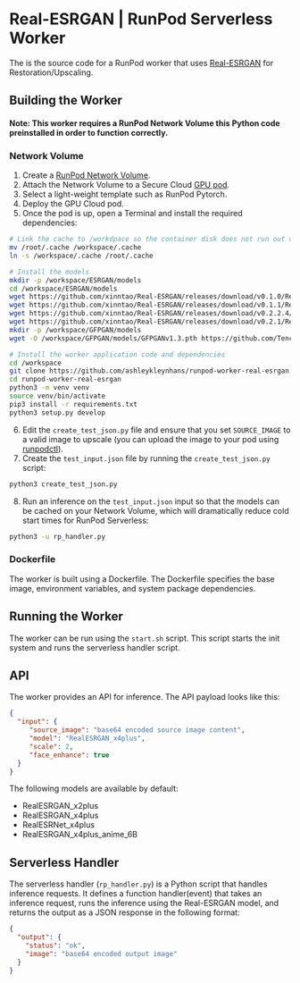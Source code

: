 # Real-ESRGAN | RunPod Serverless Worker

The is the source code for a RunPod worker that uses
[Real-ESRGAN](https://github.com/xinntao/Real-ESRGAN)
for Restoration/Upscaling.

## Building the Worker

#### Note: This worker requires a RunPod Network Volume this Python code preinstalled in order to function correctly.

### Network Volume

1. Create a [RunPod Network Volume](https://www.runpod.io/console/user/storage).
2. Attach the Network Volume to a Secure Cloud [GPU pod](https://www.runpod.io/console/gpu-secure-cloud).
3. Select a light-weight template such as RunPod Pytorch.
4. Deploy the GPU Cloud pod.
5. Once the pod is up, open a Terminal and install the required dependencies:
```bash
# Link the cache to /workdpace so the container disk does not run out of space
mv /root/.cache /workspace/.cache
ln -s /workspace/.cache /root/.cache

# Install the models
mkdir -p /workspace/ESRGAN/models
cd /workspace/ESRGAN/models
wget https://github.com/xinntao/Real-ESRGAN/releases/download/v0.1.0/RealESRGAN_x4plus.pth
wget https://github.com/xinntao/Real-ESRGAN/releases/download/v0.1.1/RealESRNet_x4plus.pth
wget https://github.com/xinntao/Real-ESRGAN/releases/download/v0.2.2.4/RealESRGAN_x4plus_anime_6B.pth
wget https://github.com/xinntao/Real-ESRGAN/releases/download/v0.2.1/RealESRGAN_x2plus.pth
mkdir -p /workspace/GFPGAN/models
wget -O /workspace/GFPGAN/models/GFPGANv1.3.pth https://github.com/TencentARC/GFPGAN/releases/download/v1.3.0/GFPGANv1.3.pth

# Install the worker application code and dependencies
cd /workspace
git clone https://github.com/ashleykleynhans/runpod-worker-real-esrgan.git
cd runpod-worker-real-esrgan
python3 -m venv venv
source venv/bin/activate
pip3 install -r requirements.txt
python3 setup.py develop
```
6. Edit the `create_test_json.py` file and ensure that you set `SOURCE_IMAGE` to
   a valid image to upscale (you can upload the image to your pod using
   [runpodctl](https://github.com/runpod/runpodctl/releases)).
7. Create the `test_input.json` file by running the `create_test_json.py` script:
```bash
python3 create_test_json.py
```
8. Run an inference on the `test_input.json` input so that the models can be cached on
   your Network Volume, which will dramatically reduce cold start times for RunPod Serverless:
```bash
python3 -u rp_handler.py
```

### Dockerfile

The worker is built using a Dockerfile. The Dockerfile specifies the
base image, environment variables, and system package dependencies.

## Running the Worker

The worker can be run using the `start.sh` script. This script starts the
init system and runs the serverless handler script.

## API

The worker provides an API for inference. The API payload looks like this:

```json
{
  "input": {
     "source_image": "base64 encoded source image content",
     "model": "RealESRGAN_x4plus",
     "scale": 2,
     "face_enhance": true
  }
}
```

The following models are available by default:

* RealESRGAN_x2plus
* RealESRGAN_x4plus
* RealESRNet_x4plus
* RealESRGAN_x4plus_anime_6B

## Serverless Handler

The serverless handler (`rp_handler.py`) is a Python script that handles
inference requests.  It defines a function handler(event) that takes an
inference request, runs the inference using the Real-ESRGAN model, and
returns the output as a JSON response in the following format:

```json
{
  "output": {
    "status": "ok",
    "image": "base64 encoded output image"
  }
}
```
